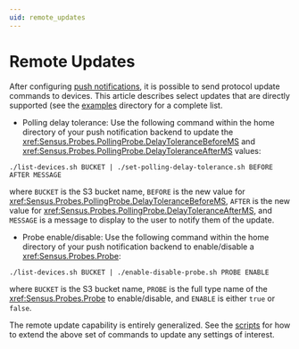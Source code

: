 ```yaml
---
uid: remote_updates
---
```


# Remote Updates

After configuring [push notifications](xref:push_notifications), it is possible
to send protocol update commands to devices. This article describes select updates
that are directly supported (see the 
[examples](https://github.com/predictive-technology-laboratory/sensus/tree/develop/Scripts/ConfigureAWS/push-protocol-updates/examples)
directory for a complete list.

  * Polling delay tolerance:  Use the following command within the home directory of your 
  push notification backend to update the <xref:Sensus.Probes.PollingProbe.DelayToleranceBeforeMS> and
  <xref:Sensus.Probes.PollingProbe.DelayToleranceAfterMS> values:
  
  ```
  ./list-devices.sh BUCKET | ./set-polling-delay-tolerance.sh BEFORE AFTER MESSAGE
  ```
  
  where `BUCKET` is the S3 bucket name, `BEFORE` is the new value for <xref:Sensus.Probes.PollingProbe.DelayToleranceBeforeMS>,
  `AFTER` is the new value for <xref:Sensus.Probes.PollingProbe.DelayToleranceAfterMS>, and `MESSAGE`
  is a message to display to the user to notify them of the update.
  
  * Probe enable/disable:  Use the following command within the home directory of your
  push notification backend to enable/disable a <xref:Sensus.Probes.Probe>:
  
  ```
  ./list-devices.sh BUCKET | ./enable-disable-probe.sh PROBE ENABLE
  ```
  
  where `BUCKET` is the S3 bucket name, `PROBE` is the full type name of the <xref:Sensus.Probes.Probe>
  to enable/disable, and `ENABLE` is either `true` or `false`.
  
The remote update capability is entirely generalized. See the 
[scripts](https://github.com/predictive-technology-laboratory/sensus/tree/develop/Scripts/ConfigureAWS/push-protocol-updates)
for how to extend the above set of commands to update any settings of interest.
